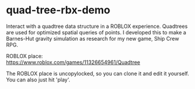 # quad-tree-rbx-demo
Interact with a quadtree data structure in a ROBLOX experience. Quadtrees are used for optimized spatial queries of points. I developed this to make a Barnes-Hut gravity simulation as research for my new game, Ship Crew RPG.

ROBLOX place:  
https://www.roblox.com/games/11326654961/Quadtree

The ROBLOX place is uncopylocked, so you can clone it and edit it yourself. You can also just hit 'play'.
